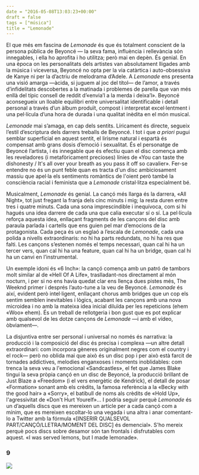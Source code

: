 ```yaml
---
date = "2016-05-08T13:03:23+00:00"
draft = false
tags = ["música"]
title = "Lemonade"
---
```

El que més em fascina de *Lemonade* és que és totalment conscient de la persona pública de Beyoncé — la seva fama, influència i rellevància són innegables, i ella ho aprofita i ho utilitza; però mai en depèn. És genial. En una època on les personalitats dels artistes van absolutament lligades amb la música i viceversa, Beyoncé no opta per la via catàrtica i auto-obsessiva de Kanye ni per la d’actriu de melodrama d’Adele. A *Lemonade* ens presenta una visió amarga —àcida, si juguem al joc del títol— de l’amor, a través d’infidelitats descobertes a la matinada i problemes de parella que van més enllà del típic consell de reddit d’«envia’l a la merda i deixa’l». Beyoncé aconsegueix un lloable equilibri entre universalitat identificable i detall personal a través d’un àlbum produït, compost i interpretat excel·lentment i una pel·lícula d’una hora de durada i una qualitat inèdita en el món musical.

<!-- more -->

*Lemonade* mai s’amaga, en cap dels sentits. Líricament és directe, segueix l’estil d’escriptura dels darrers treballs de Beyoncé. I tot i que *a priori* pugui semblar superficial en aquest sentit, el lirisme natural i espartà és compensat amb grans dosis d’emoció i sexualitat. És el personatge de Beyoncé l’artista, i és innegable que és efectiu quan el disc comença amb les reveladores (i metafòricament precioses) línies de «You can taste the dishonesty / It's all over your breath as you pass it off so cavalier». Fer-se entendre no és un punt feble quan es tracta d'un disc ambiciosament massiu que apel·la els sentiments romàntics de l'oient però també la consciència racial i feminista que a *Lemonade* cristal·litza especialment bé. 

Musicalment, *Lemonade* és genial. La cançó més llarga és la darrera, «All Night», tot just fregant la franja dels cinc minuts i mig; la resta duren entre tres i quatre minuts. Cada una sona imprescindible i inequívoca, com si hi hagués una idea darrere de cada una que calia executar sí o sí. La pel·lícula reforça aquesta idea, enllaçant fragments de les cançons del disc amb paraula parlada i cartells que ens guien pel mar d’emocions de la protagonista. Cada peça és un esglaó a l’escala de *Lemonade*, cada una polida a nivells extraordinaris: no hi ha parts redundats, no hi ha res que falti. Les cançons s’estenen només el temps necessari, quan cal hi ha un tercer vers, quan cal hi ha una feature, quan cal hi ha un bridge, quan cal hi ha un canvi en l’instrumental. 

Un exemple idoni és «6 Inch»: la cançó comença amb un patró de tambors molt similar al de «Hell Of A Life», traslladant-nos directament al món nocturn, i per si no ens havia quedat clar ens llença dues pistes més, The Weeknd primer i després l’auto-tune a la veu de Beyoncé. *Lemonade* és així, evident però intel·ligent, enllaçant chorus amb bridges que un cop els sentim semblen inevitables i lògics, acabant les cançons amb una nova microidea i no amb la mateixa idea inicial diluïda per les repeticions (ehem «Woo» ehem). És un treball de rellotgeria i bon gust que es pot explicar amb qualsevol de les dotze cançons de *Lemonade* —i amb el vídeo, òbviament—. 

La disjuntiva entre ser personal i universal no només és narrativa: la producció i la composició del disc és precisa i complexa —un altre detall extraordinari: com incorpora gèneres originalment negres com el country i el rock— però no oblida mai que això és un disc pop i per això està farcit de tornades addictives, melodies enganxoses i moments inoblidables: com trenca la seva veu a l'emocional «Sandcastles», el fet que James Blake tingui la seva pròpia cançó en un disc de Beyoncé, la producció brillant de Just Blaze a «Freedom» (i el vers energètic de Kendrick), el detall de posar «Formation» sonant amb els crèdits, la famosa referència a la «Becky with the good hair» a «Sorry», el batibull de noms als crèdits de «Hold Up», l'agressivitat de «Don't Hurt Yourelf»… I podria seguir perquè *Lemonade* és un d’aquells discs que es mereixen un article per a cada cançó com a mínim, que es mereixen escoltar-lo una vegada i una altra i anar comentant-lo a Twitter amb la fórmula «[INSERIR QUALSEVOL PART/CANÇÓ/LLETRA/MOMENT DEL DISC] és demencial». S'ho mereix perquè pocs discs sobre desamor són tan frontals i disfrutables com aquest. «I was served lemons, but I made lemonade».

### 9

<img id="splashFade" src="https://66.media.tumblr.com/42c0e5aaeba6e1bcf652ff6315c94a60/tumblr_o6v0jfkNVJ1u00ofno1_1280.png">